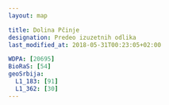 ```yaml
---
layout: map

title: Dolina Pčinje
designation: Predeo izuzetnih odlika
last_modified_at: 2018-05-31T00:23:05+02:00

WDPA: [20695]
BioRaS: [54]
geoSrbija:
  L1_183: [91]
  L1_362: [30]
---
```

